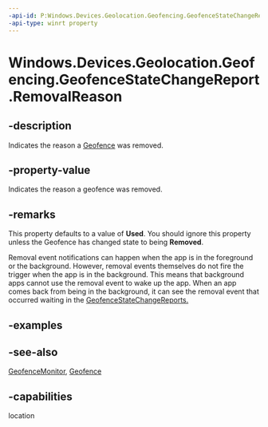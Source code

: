 ```yaml
---
-api-id: P:Windows.Devices.Geolocation.Geofencing.GeofenceStateChangeReport.RemovalReason
-api-type: winrt property
---
```


<!-- Property syntax
public Windows.Devices.Geolocation.Geofencing.GeofenceRemovalReason RemovalReason { get; }
-->

# Windows.Devices.Geolocation.Geofencing.GeofenceStateChangeReport.RemovalReason

## -description
Indicates the reason a [Geofence](geofence.md) was removed.

## -property-value
Indicates the reason a geofence was removed.

## -remarks
This property defaults to a value of **Used**. You should ignore this property unless the Geofence has changed state to being **Removed**.

Removal event notifications can happen when the app is in the foreground or the background. However, removal events themselves do not fire the trigger when the app is in the background. This means that background apps cannot use the removal event to wake up the app. When an app comes back from being in the background, it can see the removal event that occurred waiting in the [GeofenceStateChangeReports.](geofencestatechangereport.md)

## -examples

## -see-also
[GeofenceMonitor](geofencemonitor.md), [Geofence](geofence.md)
## -capabilities
location
